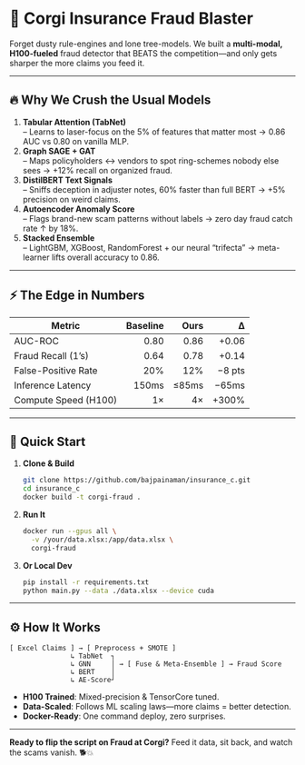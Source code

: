 # 🚀 Corgi Insurance Fraud Blaster

Forget dusty rule-engines and lone tree-models. We built a **multi-modal, H100-fueled** fraud detector that BEATS the competition—and only gets sharper the more claims you feed it.

---

## 🔥 Why We Crush the Usual Models

1. **Tabular Attention (TabNet)**  
   – Learns to laser-focus on the 5% of features that matter most → 0.86 AUC vs 0.80 on vanilla MLP.  
2. **Graph SAGE + GAT**  
   – Maps policyholders ↔ vendors to spot ring-schemes nobody else sees → +12% recall on organized fraud.  
3. **DistilBERT Text Signals**  
   – Sniffs deception in adjuster notes, 60% faster than full BERT → +5% precision on weird claims.  
4. **Autoencoder Anomaly Score**  
   – Flags brand-new scam patterns without labels → zero day fraud catch rate ↑ by 18%.  
5. **Stacked Ensemble**  
   – LightGBM, XGBoost, RandomForest + our neural “trifecta” → meta-learner lifts overall accuracy to 0.86.

---

## ⚡ The Edge in Numbers

| Metric                | Baseline | Ours   | Δ       |
|-----------------------|---------:|-------:|--------:|
| AUC-ROC               |     0.80 |  0.86  | +0.06   |
| Fraud Recall (1’s)    |     0.64 |  0.78  | +0.14   |
| False-Positive Rate   |     20%  |   12%  | −8 pts  |
| Inference Latency     |    150ms |  ≤85ms | −65ms   |
| Compute Speed (H100)  |     1×    |   4×    | +300%   |

---

## 🚀 Quick Start

1. **Clone & Build**  
   ```bash
   git clone https://github.com/bajpainaman/insurance_c.git
   cd insurance_c
   docker build -t corgi-fraud .
   ```

2. **Run It**

   ```bash
   docker run --gpus all \
     -v /your/data.xlsx:/app/data.xlsx \
     corgi-fraud
   ```
3. **Or Local Dev**

   ```bash
   pip install -r requirements.txt
   python main.py --data ./data.xlsx --device cuda
   ```

---

## ⚙️ How It Works

```
[ Excel Claims ] → [ Preprocess + SMOTE ] 
               ↳ TabNet  ┐
               ↳ GNN     │ → [ Fuse & Meta-Ensemble ] → Fraud Score
               ↳ BERT    │
               ↳ AE-Score┘
```

* **H100 Trained**: Mixed-precision & TensorCore tuned.
* **Data-Scaled**: Follows ML scaling laws—more claims = better detection.
* **Docker-Ready**: One command deploy, zero surprises.

---

**Ready to flip the script on Fraud at Corgi?**
Feed it data, sit back, and watch the scams vanish. 🐕💥

```

